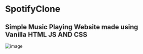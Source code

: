 # SpotifyClone
## Simple Music Playing Website made using Vanilla HTML JS AND CSS

![image](https://user-images.githubusercontent.com/62198074/233790885-e97194a3-4491-4ae1-a89a-8a449d5c552c.png)

